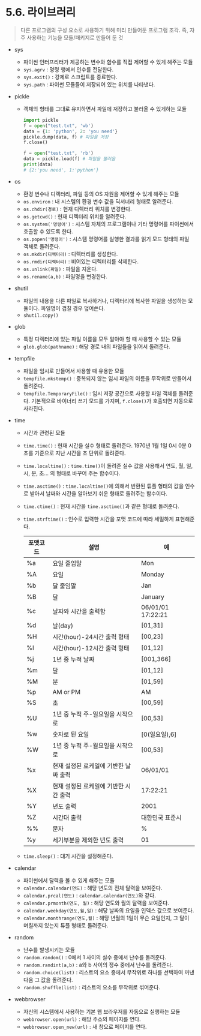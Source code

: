 # 5.6. 라이브러리

> 다른 프로그램의 구성 요소로 사용하기 위해 미리 만들어둔 프로그램 조각. 즉, 자주 사용하는 기능을 모듈/패키지로 만들어 둔 것
> 

- sys
    - 파이썬 인터프리터가 제공하는 변수와 함수를 직접 제어할 수 있게 해주는 모듈
    - `sys.agrv` : 명령 행에서 인수를 전달한다.
    - `sys.exit()` : 강제로 스크립트를 종료한다.
    - `sys.path` : 파이썬 모듈들이 저장되어 있는 위치를 나타낸다.
    
- pickle
    - 객체의 형태를 그대로 유지하면서 파일에 저장하고 불러올 수 있게하는 모듈
        
        ```python
        import pickle
        f = open("test.txt", 'wb')
        data = {1: 'python', 2: 'you need'}
        pickle.dump(data, f) # 파일을 저장
        f.close()
        
        f = open("test.txt", 'rb')
        data = pickle.load(f) # 파일을 불러옴
        print(data)
        # {2:'you need', 1:'python'}
        ```
        

- os
    - 환경 변수나 디렉터리, 파일 등의 OS 자원을 제어할 수 있게 해주는 모듈
    - `os.environ` : 내 시스템의 환경 변수 값을 딕셔너리 형태로 알려준다.
    - `os.chdir(경로)` : 현재 디렉터리 위치를 변경한다.
    - `os.getcwd()` : 현재 디렉터리 위치를 알려준다.
    - `os.system('명령어')` : 시스템 자체의 프로그램이나 기타 명령어를 파이썬에서 호출할 수 있도록 한다.
    - `os.popen('명령어')` : 시스템 명령어를 실행한 결과를 읽기 모드 형태의 파일 객체로 돌려준다.
    - `os.mkdir(디렉터리)` : 디렉터리를 생성한다.
    - `os.rmdir(디렉터리)` : 비어있는 디렉터리를 삭제한다.
    - `os.unlink(파일)` : 파일을 지운다.
    - `os.rename(a,b)` : 파일명을 변경한다.
    
- shutil
    - 파일의 내용을 다른 파일로 복사하거나, 디렉터리에 복사한 파일을 생성하는 모듈이다. 파일명이 겹칠 경우 덮어쓴다.
    - `shutil.copy()`

- glob
    - 특정 디렉터리에 있는 파일 이름을 모두 알아야 할 때 사용할 수 있는 모듈
    - `glob.glob(pathname)` : 해당 경로 내의 파일들을 읽어서 돌려준다.
    
- tempfile
    - 파일을 임시로 만들어서 사용할 때 유용한 모듈
    - `tempfile.mkstemp()` : 중복되지 않는 임시 파일의 이름을 무작위로 만들어서 돌려준다.
    - `tempfile.TemporaryFile()` : 임시 저장 공간으로 사용할 파일 객체를 돌려준다. 기본적으로 바이너리 쓰기 모드를 가지며, `f.close()`가 호출되면 자동으로 사라진다.

- time
    - 시간과 관련된 모듈
    - `time.time()` : 현재 시간을 실수 형태로 돌려준다. 1970년 1월 1일 0시 0분 0초를 기준으로 지난 시간을 초 단위로 돌려준다.
    - `time.localtime()` : `time.time()`이 돌려준 실수 값을 사용해서 연도, 월, 일, 시, 분, 초... 의 형태로 바꾸어 주는 함수이다.
    - `time.asctime()` : `time.localtime()`에 의해서 반환된 튜플 형태의 값을 인수로 받아서 날짜와 시간을 알아보기 쉬운 형태로 돌려주는 함수이다.
    - `time.ctime()` : 현재 시간을 `time.asctime()`과 같은 형태로 돌려준다.
    - `time.strftime()` : 인수로 입력한 시간을 포맷 코드에 따라 세밀하게 표현해준다.
        
        
        | 포맷코드 | 설명 | 예 |
        | --- | --- | --- |
        | %a | 요일 줄임말 | Mon |
        | %A | 요일 | Monday |
        | %b | 달 줄임말 | Jan |
        | %B | 달 | January |
        | %c | 날짜와 시간을 출력함 | 06/01/01 17:22:21 |
        | %d | 날(day) | [01,31] |
        | %H | 시간(hour)-24시간 출력 형태 | [00,23] |
        | %I | 시간(hour)-12시간 출력 형태 | [01,12] |
        | %j | 1년 중 누적 날짜 | [001,366] |
        | %m | 달 | [01,12] |
        | %M | 분 | [01,59] |
        | %p | AM or PM | AM |
        | %S | 초 | [00,59] |
        | %U | 1년 중 누적 주-일요일을 시작으로 | [00,53] |
        | %w | 숫자로 된 요일 | [0(일요일),6] |
        | %W | 1년 중 누적 주-월요일을 시작으로 | [00,53] |
        | %x | 현재 설정된 로케일에 기반한 날짜 출력 | 06/01/01 |
        | %X | 현재 설정된 로케일에 기반한 시간 출력 | 17:22:21 |
        | %Y | 년도 출력 | 2001 |
        | %Z | 시간대 출력 | 대한민국 표준시 |
        | %% | 문자 | % |
        | %y | 세기부분을 제외한 년도 출력 | 01 |
    - `time.sleep()` : 대기 시간을 설정해준다.
    
- calendar
    - 파이썬에서 달력을 볼 수 있게 해주는 모듈
    - `calendar.calendar(연도)` : 해당 년도의 전체 달력을 보여준다.
    - `calendar.prcal(연도)` : `calendar.calendar(연도)`와 같다.
    - `calendar.prmonth(연도, 월)` : 해당 연도와 월의 달력을 보여준다.
    - `calendar.weekday(연도,월,일)` : 해당 날짜의 요일을 인덱스 값으로 보여준다.
    - `calendar.monthrange(연도,월)` : 해당 년월의 1일이 무슨 요일인지, 그 달이 며칠까지 있는지 튜플 형태로 돌려준다.

- random
    - 난수를 발생시키는 모듈
    - `random.random()` : 0에서 1 사이의 실수 중에서 난수를 돌려준다.
    - `random.randint(a,b)` : a와 b 사이의 정수 중에서 난수를 돌려준다.
    - `random.choice(list)` : 리스트의 요소 중에서 무작위로 하나를 선택하여 꺼낸 다음 그 값을 돌려준다.
    - `random.shuffle(list)` : 리스트의 요소를 무작위로 섞어준다.

- webbrowser
    - 자신의 시스템에서 사용하는 기본 웹 브라우저를 자동으로 실행하는 모듈
    - `webbrowser.open(url)` : 해당 주소의 페이지를 연다.
    - `webbrowser.open_new(url)` : 새 창으로 페이지를 연다.